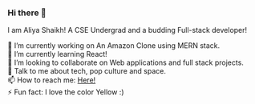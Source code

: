 ### Hi there 👋
I am Aliya Shaikh! A CSE Undergrad and a budding Full-stack developer!


🔭 I’m currently working on An Amazon Clone using MERN stack.<br>
🌱 I’m currently learning React! <br>
👯 I’m looking to collaborate on Web applications and full stack projects. <br>
💬 Talk to me about tech, pop culture and space. <br>
📫 How to reach me: <a href="liyahshaikh965@gmail.com">Here!</a>  <br>
⚡ Fun fact: I love the color Yellow :)

